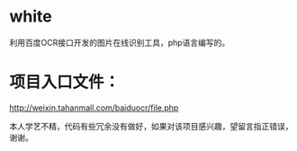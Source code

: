 # white
利用百度OCR接口开发的图片在线识别工具，php语言编写的。

# 项目入口文件：

http://weixin.tahanmall.com/baiduocr/file.php

本人学艺不精，代码有些冗余没有做好，如果对该项目感兴趣，望留言指正错误，谢谢。
